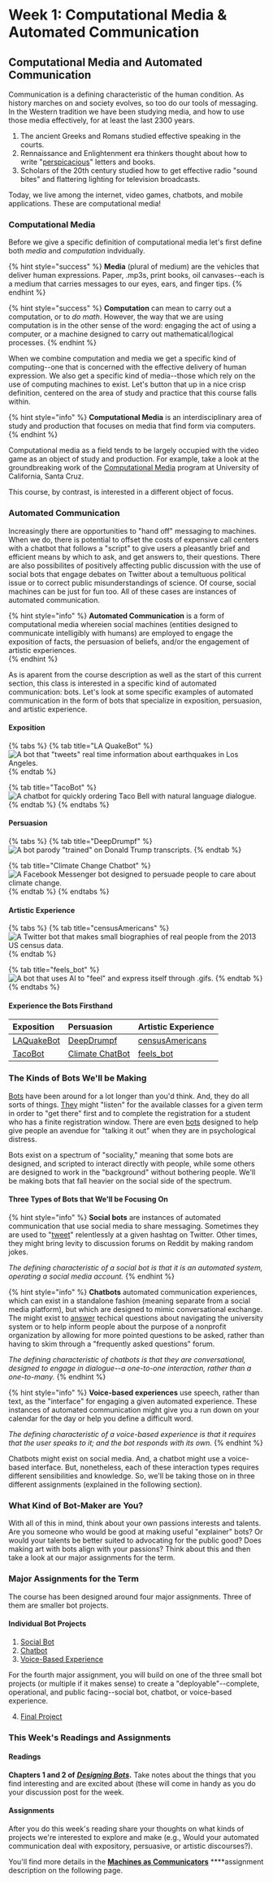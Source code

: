 # Week 1: Computational Media & Automated Communication

## Computational Media and Automated Communication

Communication is a defining characteristic of the human condition. As history marches on and society evolves, so too do our tools of messaging. In the Western tradition we have been studying media, and how to use those media effectively, for at least the last 2300 years. 

1. The ancient Greeks and Romans studied effective speaking in the courts. 
2. Rennaissance and Enlightenment era thinkers thought about how to write "[perspicacious](https://www.merriam-webster.com/dictionary/perspicacious)" letters and books. 
3. Scholars of the 20th century studied how to get effective radio "sound bites" and flattering lighting for television broadcasts. 

Today, we live among the internet, video games, chatbots, and mobile applications. These are computational media! 



### Computational Media 

Before we give a specific definition of computational media let's first define both _media_ and _computation_ indvidually. 

{% hint style="success" %}
**Media** \(plural of medium\) are the vehicles that deliver human expressions. Paper, .mp3s, print books, oil canvases--each is a medium that carries messages to our eyes, ears, and finger tips. 
{% endhint %}

{% hint style="success" %}
**Computation** can mean to carry out a computation, or to _do math_. However, the way that we are using computation is in the other sense of the word: engaging the act of using a computer, or a machine designed to carry out mathematical/logical processes. 
{% endhint %}

When we combine computation and media we get a specific kind of computing--one that is concerned with the effective delivery of human expression. We also get a specific kind of media--those which rely on the use of computing machines to exist. Let's button that up in a nice crisp definition, centered on the area of study and practice that this course falls within. 

{% hint style="info" %}
**Computational Media** is an interdisciplinary area of study and production that focuses on media that find form via computers. 
{% endhint %}

Computational media as a field tends to be largely occupied with the video game as an object of study and production. For example, take a look at the groundbreaking work of the [Computational Media](https://www.soe.ucsc.edu/departments/computational-media) program at University of California, Santa Cruz.

This course, by contrast, is interested in a different object of focus. 



### Automated Communication 

Increasingly there are opportunities to "hand off" messaging to machines. When we do, there is potential to offset the costs of expensive call centers with a chatbot that follows a "script" to give users a pleasantly brief and efficient means by which to ask, and get answers to, their questions.  There are also possibilites of positively affecting public discussion with the use of social bots that engage debates on Twitter about a temultuous political issue or to correct public misunderstandings of science. Of course, social machines can be just for fun too. All of these cases are  instances of automated communication. 

{% hint style="info" %}
**Automated Communication** is a form of computational media whereien social machines \(entities designed to communicate intelligibly with humans\) are employed to engage the exposition of facts, the persuasion of beliefs, and/or the engagement of artistic experiences.  
{% endhint %}

As is aparent from the course description as well as the start of this current section, this class is interested in a specific kind of automated communication: bots. Let's look at some specific examples of automated communication in the form of bots that specialize in exposition, persuasion, and artistic experience. 



#### Exposition

{% tabs %}
{% tab title="LA QuakeBot" %}
![A bot that &quot;tweets&quot; real time information about earthquakes in Los Angeles. ](../../../.gitbook/assets/screen-shot-2018-10-11-at-3.28.34-pm.png)
{% endtab %}

{% tab title="TacoBot" %}
![A chatbot for quickly ordering Taco Bell with natural language dialogue.](../../../.gitbook/assets/taco_bell_slack_tacobot_preview.0.gif)
{% endtab %}
{% endtabs %}

#### 

#### Persuasion

{% tabs %}
{% tab title="DeepDrumpf" %}
![A bot parody &quot;trained&quot; on Donald Trump transcripts. ](../../../.gitbook/assets/screen-shot-2018-10-11-at-3.37.27-pm.png)
{% endtab %}

{% tab title="Climate Change Chatbot" %}
![A Facebook Messenger bot designed to persuade people to care about climate change. ](../../../.gitbook/assets/https-blueprint-api-production.s3.amazonaws.com-uploads-card-image-691597-92932675-7c98-470c-bf21-14.png)
{% endtab %}
{% endtabs %}

#### 

#### Artistic Experience 

{% tabs %}
{% tab title="censusAmericans" %}
![A Twitter bot that makes small biographies of real people from the 2013 US census data. ](../../../.gitbook/assets/screen-shot-2018-10-11-at-3.49.57-pm.png)
{% endtab %}

{% tab title="feels\_bot" %}
![A bot that uses AI to &quot;feel&quot; and express itself through .gifs.](../../../.gitbook/assets/screen-shot-2018-10-11-at-3.46.42-pm.png)
{% endtab %}
{% endtabs %}

#### 

#### Experience the Bots Firsthand

| Exposition | Persuasion | Artistic Experience |
| :--- | :--- | :--- |
| [LAQuakeBot](https://twitter.com/earthquakesLA?ref_src=twsrc%5Egoogle%7Ctwcamp%5Eserp%7Ctwgr%5Eauthor) | [DeepDrumpf](https://twitter.com/deepdrumpf?lang=en) | [censusAmericans](https://twitter.com/censusAmericans?ref_src=twsrc%5Egoogle%7Ctwcamp%5Eserp%7Ctwgr%5Eauthor) |
| [TacoBot](https://www.tacobell.com/Tacobot) | [Climate ChatBot](https://www.akqa.com/work/climate-council/climate-council-chatbot/) | [feels\_bot](http://milesccoleman.com/feels_bot/#/) |

### 

### The Kinds of Bots We'll be Making

[Bots](https://en.wikipedia.org/wiki/Internet_bot) have been around for a lot longer than you'd think. And, they do all sorts of things. [They](http://benlandes.com/index.php?page=uwcoursebot) might "listen" for the available classes for a given term in order to "get there" first and to complete the registration for a student who has a finite registration window. There are even [bots](https://woebot.io) designed to help give people an avendue for "talking it out" when they are in psychological distress. 

Bots exist on a spectrum of "sociality," meaning that some bots are designed, and scripted to interact directly with people, while some others are designed to work in the "background" without bothering people. We'll be making bots that fall heavier on the social side of the spectrum. 

#### 

#### Three Types of Bots that We'll be Focusing On

{% hint style="info" %}
**Social bots** are instances of automated communication that use social media to share messaging. Sometimes they are used to "[tweet](https://news.vice.com/en_us/article/ne4w3k/alt-right-racists-twitter-bot)" relentlessly at a given hashtag on Twitter. Other times, they might bring levity to discussion forums on Reddit by making random jokes. 

_The defining characteristic of a social bot is that it is an automated system, operating a social media account._ 
{% endhint %}

{% hint style="info" %}
**Chatbots** automated communication experiences, which can exist in a standalone fashion \(meaning separate from a social media platform\), but which are designed to mimic conversational exchange. The might exist to [answer](https://www.admithub.com) techical questions about navigating the university system or to help inform people about the purpose of a nonprofit organization by allowing for more pointed questions to be asked, rather than having to skim through a "frequently asked questions" forum. 

_The defining characteristic of chatbots is that they are conversational, designed to engage in dialogue--a one-to-one interaction, rather than a one-to-many._ 
{% endhint %}

{% hint style="info" %}
**Voice-based experiences** use speech, rather than text, as the "interface" for engaging a given automated experience. These instances of automated communication might give you a run down on your calendar for the day or help you define a difficult word. 

_The defining characteristic of a voice-based experience is that it requires that the user speaks to it; and the bot responds with its own._ 
{% endhint %}

Chatbots might exist on social media. And, a chatbot might use a voice-based interface. But, nonetheless, each of these interaction types requires different sensibilities and knowledge. So, we'll be taking those on in three different assignments \(explained in the following section\). 

### 

### What Kind of Bot-Maker are You? 

With all of this in mind, think about your own passions interests and talents. Are you someone who would be good at making useful "explainer" bots? Or would your talents be better suited to advocating for the public good? Does making art with bots align with your passions? Think about this and then take a look at our major assignments for the term. 



### Major Assignments for the Term

The course has been designed around four major assignments. Three of them are smaller bot projects. 

#### Individual Bot Projects 

1. [Social Bot](../week-4/twitterbot.md)
2. [Chatbot](../week-6/chatbot-prototype.md)
3. [Voice-Based Experience](../week-8/voice-based-prototype.md)

For the fourth major assignment, you will build on one of the three small bot projects \(or multiple if it makes sense\) to create a "deployable"--complete, operational, and public facing--social bot, chatbot, or voice-based experience. 

   4. [Final Project](../week-10/final-project-plan-for-continuous-improvement.md)



### This Week's Readings and Assignments

#### Readings

**Chapters 1 and 2 of** [_**Designing Bots**_](file:///autocomm/~/edit/drafts/-LO_Kxqem2Og_1VNlU53/syllabus/syllabus-1/course-text)**.** Take notes about the things that you find interesting and are excited about \(these will come in handy as you do your discussion post for the week. 



#### Assignments

After you do this week's reading share your thoughts on what kinds of projects we're interested to explore and make \(e.g., Would your automated communication deal with expository, persuasive, or artistic discourses?\). 

You'll find more details in the [**Machines as Communicators**](discussion-1.md) ****assignment description on the following page. 

